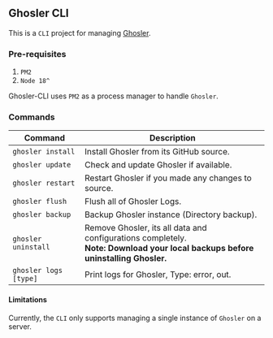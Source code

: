 ## Ghosler CLI

This is a `CLI` project for managing [Ghosler](https://github.com/itznotabug/ghosler).

### Pre-requisites

1. `PM2`
2. `Node 18^`

Ghosler-CLI uses `PM2` as a process manager to handle `Ghosler`.

### Commands

| Command               | Description                                                                                                                         |
|-----------------------|-------------------------------------------------------------------------------------------------------------------------------------|
| `ghosler install`     | Install Ghosler from its GitHub source.                                                                                             |
| `ghosler update`      | Check and update Ghosler if available.                                                                                              |
| `ghosler restart`     | Restart Ghosler if you made any changes to source.                                                                                  |
| `ghosler flush`       | Flush all of Ghosler Logs.                                                                                                          |
| `ghosler backup`      | Backup Ghosler instance (Directory backup).                                                                                         |
| `ghosler uninstall`   | Remove Ghosler, its all data and configurations completely.<br/> **Note: Download your local backups before uninstalling Ghosler.** |
| `ghosler logs [type]` | Print logs for Ghosler, Type: error, out.                                                                                           |

#### Limitations

Currently, the `CLI` only supports managing a single instance of `Ghosler` on a server.